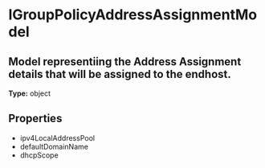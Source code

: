 # IGroupPolicyAddressAssignmentModel

## Model representiing the Address Assignment details that will be assigned to the endhost.

**Type:** object

## Properties
* ipv4LocalAddressPool
* defaultDomainName
* dhcpScope
